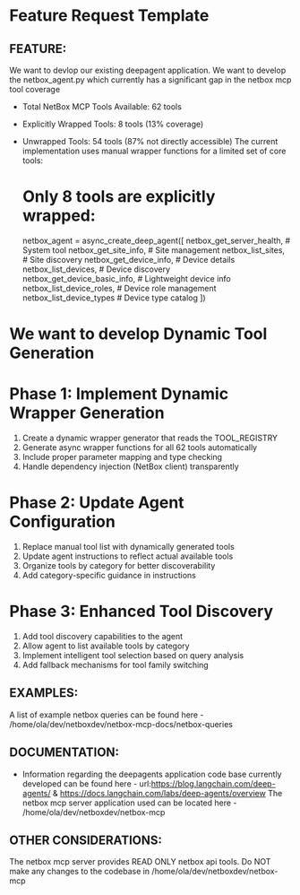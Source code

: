 # Feature Request Template

## FEATURE:
We want to devlop our existing deepagent application.
We want to develop the netbox_agent.py which currently has a significant gap in the netbox mcp tool coverage
- Total NetBox MCP Tools Available: 62 tools
- Explicitly Wrapped Tools: 8 tools (13% coverage)
- Unwrapped Tools: 54 tools (87% not directly accessible)
The current implementation uses manual wrapper functions for a limited set of core
  tools:

  # Only 8 tools are explicitly wrapped:
  netbox_agent = async_create_deep_agent([
      netbox_get_server_health,      # System tool
      netbox_get_site_info,          # Site management
      netbox_list_sites,             # Site discovery
      netbox_get_device_info,        # Device details
      netbox_list_devices,           # Device discovery  
      netbox_get_device_basic_info,  # Lightweight device info
      netbox_list_device_roles,      # Device role management
      netbox_list_device_types       # Device type catalog
  ])

# We want to develop Dynamic Tool Generation

# Phase 1: Implement Dynamic Wrapper Generation                                     
1. Create a dynamic wrapper generator that reads the TOOL_REGISTRY                
2. Generate async wrapper functions for all 62 tools automatically                
3. Include proper parameter mapping and type checking                             
4. Handle dependency injection (NetBox client) transparently

# Phase 2: Update Agent Configuration                                               
1. Replace manual tool list with dynamically generated tools                      
2. Update agent instructions to reflect actual available tools                    
3. Organize tools by category for better discoverability                          
4. Add category-specific guidance in instructions

# Phase 3: Enhanced Tool Discovery                                                  
1. Add tool discovery capabilities to the agent                                   
2. Allow agent to list available tools by category                                
3. Implement intelligent tool selection based on query analysis                   
4. Add fallback mechanisms for tool family switching


## EXAMPLES:
A list of example netbox queries can be found here - /home/ola/dev/netboxdev/netbox-mcp-docs/netbox-queries

## DOCUMENTATION:
- Information regarding the deepagents application code base currently developed can be found here - url:https://blog.langchain.com/deep-agents/ & https://docs.langchain.com/labs/deep-agents/overview
The netbox mcp server application used can be located here - /home/ola/dev/netboxdev/netbox-mcp

## OTHER CONSIDERATIONS:
The netbox mcp server provides READ ONLY netbox api tools.
Do NOT make any changes to the codebase in /home/ola/dev/netboxdev/netbox-mcp